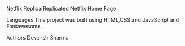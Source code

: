 Netflix Replica
Replicated Netflix Home Page

Languages
This project was built using HTML,CSS and JavaScript and Fontawesome.

Authors
Devansh Sharma
